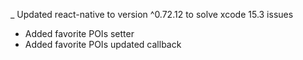 _ Updated react-native to version ^0.72.12 to solve xcode 15.3 issues
- Added favorite POIs setter
- Added favorite POIs updated callback

